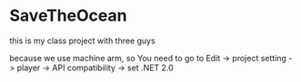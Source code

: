 # SaveTheOcean
this is my class project with three guys

because we use machine arm, so
You need to go to Edit -> project setting -> player -> API compatibility -> set .NET 2.0
